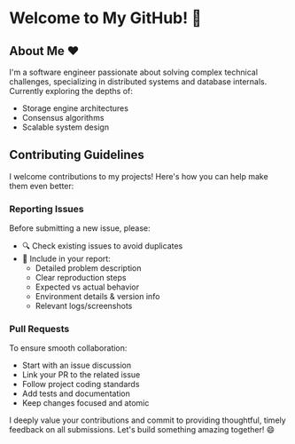 # Welcome to My GitHub! 👋

## About Me ❤️

I'm a software engineer passionate about solving complex technical challenges, specializing in distributed systems and database internals. Currently exploring the depths of:
- Storage engine architectures
- Consensus algorithms
- Scalable system design

## Contributing Guidelines

I welcome contributions to my projects! Here's how you can help make them even better:

### Reporting Issues

Before submitting a new issue, please:
- 🔍 Check existing issues to avoid duplicates
- 📝 Include in your report:
  - Detailed problem description
  - Clear reproduction steps
  - Expected vs actual behavior
  - Environment details & version info
  - Relevant logs/screenshots

### Pull Requests

To ensure smooth collaboration:
- Start with an issue discussion
- Link your PR to the related issue
- Follow project coding standards
- Add tests and documentation
- Keep changes focused and atomic

I deeply value your contributions and commit to providing thoughtful, timely feedback on all submissions. Let's build something amazing together! 😄
